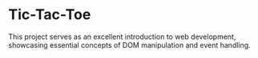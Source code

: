 # Tic-Tac-Toe
This project serves as an excellent introduction to web development, showcasing essential concepts of DOM manipulation and event handling.
